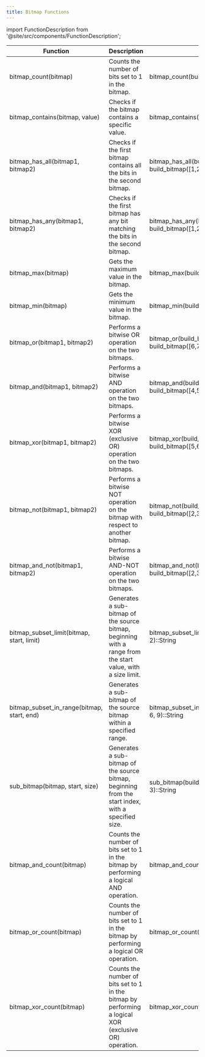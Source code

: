 ```yaml
---
title: Bitmap Functions
---
```


import FunctionDescription from '@site/src/components/FunctionDescription';

<FunctionDescription description="Introduced: v1.1.50"/>

| Function                                   	| Description                                                                                                  	| Example                                                            	| Result    	|
|--------------------------------------------	|--------------------------------------------------------------------------------------------------------------	|--------------------------------------------------------------------	|-----------	|
| bitmap_count(bitmap)                       	| Counts the number of bits set to 1 in the bitmap.                                                            	| bitmap_count(build_bitmap([1,4,5]))                                	| 3         	|
| bitmap_contains(bitmap, value)             	| Checks if the bitmap contains a specific value.                                                              	| bitmap_contains(build_bitmap([1,4,5]), 1)                          	| 1         	|
| bitmap_has_all(bitmap1, bitmap2)           	| Checks if the first bitmap contains all the bits in the second bitmap.                                       	| bitmap_has_all(build_bitmap([1,4,5]), build_bitmap([1,2]))         	| 0         	|
| bitmap_has_any(bitmap1, bitmap2)           	| Checks if the first bitmap has any bit matching the bits in the second bitmap.                               	| bitmap_has_any(build_bitmap([1,4,5]), build_bitmap([1,2]))         	| 1         	|
| bitmap_max(bitmap)                         	| Gets the maximum value in the bitmap.                                                                        	| bitmap_max(build_bitmap([1,4,5]))                                  	| 5         	|
| bitmap_min(bitmap)                         	| Gets the minimum value in the bitmap.                                                                        	| bitmap_min(build_bitmap([1,4,5]))                                  	| 1         	|
| bitmap_or(bitmap1, bitmap2)                	| Performs a bitwise OR operation on the two bitmaps.                                                          	| bitmap_or(build_bitmap([1,4,5]), build_bitmap([6,7]))::String      	| 1,4,5,6,7 	|
| bitmap_and(bitmap1, bitmap2)               	| Performs a bitwise AND operation on the two bitmaps.                                                         	| bitmap_and(build_bitmap([1,4,5]), build_bitmap([4,5]))::String     	| 4,5       	|
| bitmap_xor(bitmap1, bitmap2)               	| Performs a bitwise XOR (exclusive OR) operation on the two bitmaps.                                          	| bitmap_xor(build_bitmap([1,4,5]), build_bitmap([5,6,7]))::String   	| 1,4,6,7   	|
| bitmap_not(bitmap1, bitmap2)               	| Performs a bitwise NOT operation on the bitmap with respect to another bitmap.                               	| bitmap_not(build_bitmap([2,3]), build_bitmap([2,3,5]))::String     	| (empty)   	|
| bitmap_and_not(bitmap1, bitmap2)           	| Performs a bitwise AND-NOT operation on the two bitmaps.                                                     	| bitmap_and_not(build_bitmap([2,3]), build_bitmap([2,3,5]))::String 	| (empty)   	|
| bitmap_subset_limit(bitmap, start, limit)  	| Generates a sub-bitmap of the source bitmap, beginning with a range from the start value, with a size limit. 	| bitmap_subset_limit(build_bitmap([1,4,5]), 2, 2)::String           	| 4,5       	|
| bitmap_subset_in_range(bitmap, start, end) 	| Generates a sub-bitmap of the source bitmap within a specified range.                                        	| bitmap_subset_in_range(build_bitmap([5,7,9]), 6, 9)::String        	| 7         	|
| sub_bitmap(bitmap, start, size)            	| Generates a sub-bitmap of the source bitmap, beginning from the start index, with a specified size.          	| sub_bitmap(build_bitmap([1, 2, 3, 4, 5]), 1, 3)::String            	| 2,3,4     	|
| bitmap_and_count(bitmap)                   	| Counts the number of bits set to 1 in the bitmap by performing a logical AND operation.                      	| bitmap_and_count(to_bitmap('1, 3, 5'))                             	| 3         	|
| bitmap_or_count(bitmap)                    	| Counts the number of bits set to 1 in the bitmap by performing a logical OR operation.                       	| bitmap_or_count(to_bitmap('1, 3, 5'))                              	| 3         	|
| bitmap_xor_count(bitmap)                   	| Counts the number of bits set to 1 in the bitmap by performing a logical XOR (exclusive OR) operation.       	| bitmap_xor_count(to_bitmap('1, 3, 5'))                             	| 3         	|